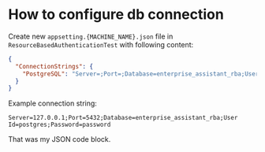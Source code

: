 # How to configure db connection

Create new `appsetting.{MACHINE_NAME}.json` file in `ResourceBasedAuthenticationTest`
with following content:

```json
{
  "ConnectionStrings": {
    "PostgreSQL": "Server=;Port=;Database=enterprise_assistant_rba;User Id=;Password="
  }
}
```

Example connection string:

`Server=127.0.0.1;Port=5432;Database=enterprise_assistant_rba;User Id=postgres;Password=password` 

That was my JSON code block.
